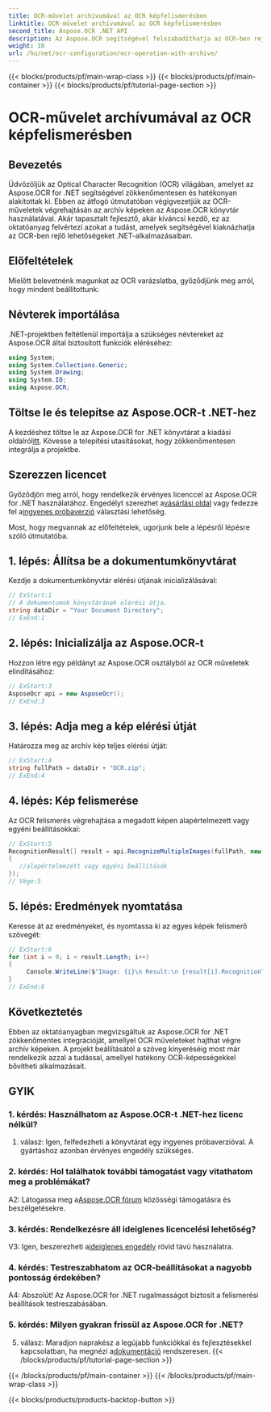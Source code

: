 ```yaml
---
title: OCR-művelet archívumával az OCR képfelismerésben
linktitle: OCR-művelet archívumával az OCR képfelismerésben
second_title: Aspose.OCR .NET API
description: Az Aspose.OCR segítségével felszabadíthatja az OCR-ben rejlő lehetőségeket a .NET-alkalmazásokban. Tanuljon meg lépésről lépésre szöveget kivonni az archív képekből.
weight: 10
url: /hu/net/ocr-configuration/ocr-operation-with-archive/
---
```


{{< blocks/products/pf/main-wrap-class >}}
{{< blocks/products/pf/main-container >}}
{{< blocks/products/pf/tutorial-page-section >}}

# OCR-művelet archívumával az OCR képfelismerésben

## Bevezetés

Üdvözöljük az Optical Character Recognition (OCR) világában, amelyet az Aspose.OCR for .NET segítségével zökkenőmentesen és hatékonyan alakítottak ki. Ebben az átfogó útmutatóban végigvezetjük az OCR-műveletek végrehajtásán az archív képeken az Aspose.OCR könyvtár használatával. Akár tapasztalt fejlesztő, akár kíváncsi kezdő, ez az oktatóanyag felvértezi azokat a tudást, amelyek segítségével kiaknázhatja az OCR-ben rejlő lehetőségeket .NET-alkalmazásaiban.

## Előfeltételek

Mielőtt belevetnénk magunkat az OCR varázslatba, győződjünk meg arról, hogy mindent beállítottunk:

## Névterek importálása

.NET-projektben feltétlenül importálja a szükséges névtereket az Aspose.OCR által biztosított funkciók eléréséhez:

```csharp
using System;
using System.Collections.Generic;
using System.Drawing;
using System.IO;
using Aspose.OCR;
```

## Töltse le és telepítse az Aspose.OCR-t .NET-hez

 A kezdéshez töltse le az Aspose.OCR for .NET könyvtárat a kiadási oldalról[itt](https://releases.aspose.com/ocr/net/). Kövesse a telepítési utasításokat, hogy zökkenőmentesen integrálja a projektbe.

## Szerezzen licencet

 Győződjön meg arról, hogy rendelkezik érvényes licenccel az Aspose.OCR for .NET használatához. Engedélyt szerezhet a[vásárlási oldal](https://purchase.aspose.com/buy) vagy fedezze fel a[ingyenes próbaverzió](https://releases.aspose.com/) választási lehetőség.

Most, hogy megvannak az előfeltételek, ugorjunk bele a lépésről lépésre szóló útmutatóba.

## 1. lépés: Állítsa be a dokumentumkönyvtárat

Kezdje a dokumentumkönyvtár elérési útjának inicializálásával:

```csharp
// ExStart:1
// A dokumentumok könyvtárának elérési útja.
string dataDir = "Your Document Directory";
// ExEnd:1
```

## 2. lépés: Inicializálja az Aspose.OCR-t

Hozzon létre egy példányt az Aspose.OCR osztályból az OCR műveletek elindításához:

```csharp
// ExStart:3
AsposeOcr api = new AsposeOcr();
// ExEnd:3
```

## 3. lépés: Adja meg a kép elérési útját

Határozza meg az archív kép teljes elérési útját:

```csharp
// ExStart:4
string fullPath = dataDir + "OCR.zip";
// ExEnd:4
```

## 4. lépés: Kép felismerése

Az OCR felismerés végrehajtása a megadott képen alapértelmezett vagy egyéni beállításokkal:

```csharp
// ExStart:5
RecognitionResult[] result = api.RecognizeMultipleImages(fullPath, new RecognitionSettings
{
   //alapértelmezett vagy egyéni beállítások
});
// Vége:5
```

## 5. lépés: Eredmények nyomtatása

Keresse át az eredményeket, és nyomtassa ki az egyes képek felismerő szövegét:

```csharp
// ExStart:6
for (int i = 0; i < result.Length; i++)
{
	 Console.WriteLine($"Image: {i}\n Result:\n {result[i].RecognitionText}");
}
// ExEnd:6
```

## Következtetés

Ebben az oktatóanyagban megvizsgáltuk az Aspose.OCR for .NET zökkenőmentes integrációját, amellyel OCR műveleteket hajthat végre archív képeken. A projekt beállításától a szöveg kinyeréséig most már rendelkezik azzal a tudással, amellyel hatékony OCR-képességekkel bővítheti alkalmazásait.

## GYIK

### 1. kérdés: Használhatom az Aspose.OCR-t .NET-hez licenc nélkül?

1. válasz: Igen, felfedezheti a könyvtárat egy ingyenes próbaverzióval. A gyártáshoz azonban érvényes engedély szükséges.

### 2. kérdés: Hol találhatok további támogatást vagy vitathatom meg a problémákat?

 A2: Látogassa meg a[Aspose.OCR fórum](https://forum.aspose.com/c/ocr/16) közösségi támogatásra és beszélgetésekre.

### 3. kérdés: Rendelkezésre áll ideiglenes licencelési lehetőség?

 V3: Igen, beszerezheti a[ideiglenes engedély](https://purchase.aspose.com/temporary-license/) rövid távú használatra.

### 4. kérdés: Testreszabhatom az OCR-beállításokat a nagyobb pontosság érdekében?

A4: Abszolút! Az Aspose.OCR for .NET rugalmasságot biztosít a felismerési beállítások testreszabásában.

### 5. kérdés: Milyen gyakran frissül az Aspose.OCR for .NET?

 5. válasz: Maradjon naprakész a legújabb funkciókkal és fejlesztésekkel kapcsolatban, ha megnézi a[dokumentáció](https://reference.aspose.com/ocr/net/) rendszeresen.
{{< /blocks/products/pf/tutorial-page-section >}}

{{< /blocks/products/pf/main-container >}}
{{< /blocks/products/pf/main-wrap-class >}}

{{< blocks/products/products-backtop-button >}}

